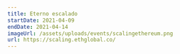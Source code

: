 ```yaml
---
title: Eterno escalado
startDate: 2021-04-09
endDate: 2021-04-14
imageUrl: /assets/uploads/events/scalingethereum.png
url: https://scaling.ethglobal.co/
---
```


